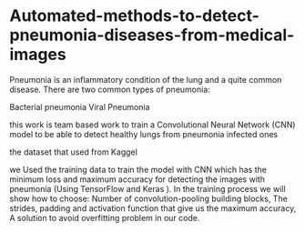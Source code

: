 # Automated-methods-to-detect-pneumonia-diseases-from-medical-images

Pneumonia is an inflammatory condition of the lung and a quite common disease. There are two common types of pneumonia:

Bacterial pneumonia
Viral Pneumonia

this work is team based work to train a Convolutional Neural Network (CNN) model to be able to detect healthy lungs from pneumonia infected ones

the dataset that used from Kaggel 

we Used the training data to train the model with CNN which has the minimum loss and maximum accuracy for detecting the images with pneumonia (Using TensorFlow and Keras ).
In the training process we will show how to choose:
Number of convolution-pooling building blocks,
The strides, padding and activation function that give us the maximum accuracy,
A solution to avoid overfitting problem in our code.

